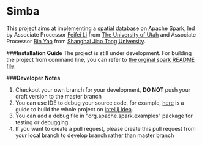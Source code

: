 Simba
==========

This project aims at implementing a spatial database on Apache Spark, led by Associate Processor [Feifei Li](http://www.cs.utah.edu/~lifeifei) from [The University of Utah](http://www.utah.edu)  and Associate Processor [Bin Yao](http://www.cs.sjtu.edu.cn/~yaobin)  from [Shanghai Jiao Tong University](http://www.sjtu.edu.cn).

###**Installation Guide**
The project is still under development. For building the project from command line, you can refer to [the orginal spark README file](./OriginalSparkREADME.md).



###**Developer Notes**

1. Checkout your own branch for your development, **DO NOT** push your draft version to the master branch
2. You can use IDE to debug your source code, for example, [here](./docs/spark-building-for-intellij-idea.md) is a guide to build the whole project on [intellij idea](https://www.jetbrains.com/idea/).
3. You can add a debug file in "org.apache.spark.examples" package for testing or debugging.
4. If you want to create a pull request, please create this pull request from your local branch to develop branch rather than master branch



